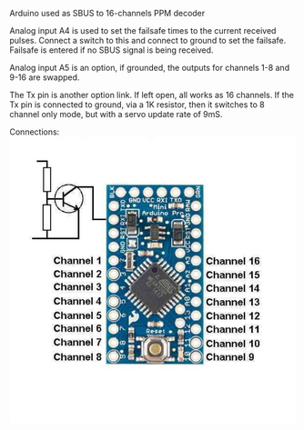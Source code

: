 Arduino used as SBUS to 16-channels PPM decoder

Analog input A4 is used to set the failsafe times to the current received pulses.
Connect a switch to this and connect to ground to set the failsafe.
Failsafe is entered if no SBUS signal is being received.

Analog input A5 is an option, if grounded, the outputs for channels 1-8 and 9-16
are swapped.

The Tx pin is another option link. If left open, all works as 16 channels.
If the Tx pin is connected to ground, via a 1K resistor, then it switches 
to 8 channel only mode, but with a servo update rate of 9mS.

Connections:
<img src="Docs/Wiring.jpg"/>

